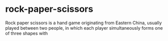 # rock-paper-scissors
Rock paper scissors is a hand game originating from Eastern China, usually played between two people, in which each player simultaneously forms one of three shapes with
